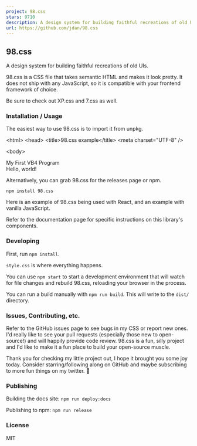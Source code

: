 ```yaml
---
project: 98.css
stars: 9710
description: A design system for building faithful recreations of old UIs
url: https://github.com/jdan/98.css
---
```


98.css
------

A design system for building faithful recreations of old UIs.

98.css is a CSS file that takes semantic HTML and makes it look pretty. It does not ship with any JavaScript, so it is compatible with your frontend framework of choice.

Be sure to check out XP.css and 7.css as well.

### Installation / Usage

The easiest way to use 98.css is to import it from unpkg.

<!DOCTYPE html\>
<html\>
<head\>
  <title\>98.css example</title\>
  <meta charset\="UTF-8" />
  <link rel\="stylesheet" href\="https://unpkg.com/98.css" />
</head\>

<body\>
  <div class\="window" style\="margin: 32px; width: 250px"\>
    <div class\="title-bar"\>
      <div class\="title-bar-text"\>
        My First VB4 Program
      </div\>
    </div\>
    <div class\="window-body"\>
      <p\>Hello, world!</p\>
    </div\>
  </div\>
</body\>
</html\>

Alternatively, you can grab 98.css for the releases page or npm.

```
npm install 98.css
```

Here is an example of 98.css being used with React, and an example with vanilla JavaScript.

Refer to the documentation page for specific instructions on this library's components.

### Developing

First, run `npm install`.

`style.css` is where everything happens.

You can use `npm start` to start a development environment that will watch for file changes and rebuild 98.css, reloading your browser in the process.

You can run a build manually with `npm run build`. This will write to the `dist/` directory.

### Issues, Contributing, etc.

Refer to the GitHub issues page to see bugs in my CSS or report new ones. I'd really like to see your pull requests (especially those new to open-source!) and will happily provide code review. 98.css is a fun, silly project and I'd like to make it a fun place to build your open-source muscle.

Thank you for checking my little project out, I hope it brought you some joy today. Consider starring/following along on GitHub and maybe subscribing to more fun things on my twitter. 👋

### Publishing

Building the docs site: `npm run deploy:docs`

Publishing to npm: `npm run release`

### License

MIT
